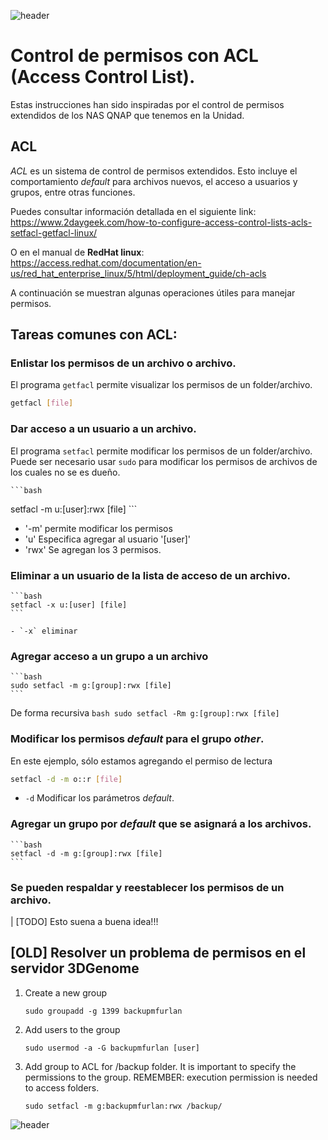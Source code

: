 
![header](/Tutoriales-IFC/assets/header.png)



















# Control de permisos con ACL (Access Control List).

Estas instrucciones han sido inspiradas por el control de permisos extendidos de
los NAS QNAP que tenemos en la Unidad.

## ACL 

*ACL* es un sistema de control de permisos extendidos. Esto incluye el comportamiento
*default* para archivos nuevos, el acceso a usuarios y grupos, entre otras funciones.

Puedes consultar información detallada en el siguiente link:
https://www.2daygeek.com/how-to-configure-access-control-lists-acls-setfacl-getfacl-linux/

O en el manual de **RedHat linux**: 
https://access.redhat.com/documentation/en-us/red_hat_enterprise_linux/5/html/deployment_guide/ch-acls

A continuación se muestran algunas operaciones útiles para manejar permisos.


## Tareas comunes con ACL: 

### Enlistar los permisos de un archivo o archivo.

El programa `getfacl` permite visualizar los permisos de un folder/archivo.

  ```bash
  getfacl [file]
  ```
 
### Dar acceso a un usuario a un archivo.

El programa `setfacl` permite modificar los permisos de un folder/archivo. 
Puede ser necesario usar `sudo` para modificar los permisos de archivos de los
cuales no se es dueño.

    ```bash
   setfacl -m u:[user]:rwx [file]
    ```

 - '-m' permite modificar los permisos
 - 'u' Especifica agregar al usuario '[user]'
 - 'rwx' Se agregan los 3 permisos.

   
### Eliminar a un usuario de la lista de acceso de un archivo.
    ```bash
    setfacl -x u:[user] [file]
    ```
    
    - `-x` eliminar
    
### Agregar acceso a un grupo a un archivo
    ```bash
    sudo setfacl -m g:[group]:rwx [file]
    ```

De forma recursiva
    ```bash
    sudo setfacl -Rm g:[group]:rwx [file]
    ```

   
### Modificar los permisos *default* para el grupo *other*.

En este ejemplo, sólo estamos agregando el permiso de lectura

   ```bash
   setfacl -d -m o::r [file]
   ```
   
   - `-d` Modificar los parámetros *default*.


### Agregar un grupo por *default* que se asignará a los archivos.

    ```bash
    setfacl -d -m g:[group]:rwx [file]
    ```


### Se pueden respaldar y reestablecer los permisos de un archivo.

| [TODO] Esto suena a buena idea!!!



## [OLD] Resolver un problema de permisos en el servidor 3DGenome

1. Create a new group
   ```
   sudo groupadd -g 1399 backupmfurlan
   ```
2. Add users to the group
   ```
   sudo usermod -a -G backupmfurlan [user] 
   ```
   
3. Add group to ACL for /backup folder. It is important to specify the permissions
   to the group. REMEMBER: execution permission is needed to access folders.
   
   ```
   sudo setfacl -m g:backupmfurlan:rwx /backup/
   ```



















![header](/Tutoriales-IFC/assets/header.png)

